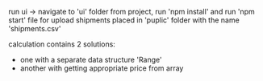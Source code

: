 run ui -> navigate to 'ui' folder from project, run 'npm install' and run 'npm start'
file for upload shipments placed in 'puplic' folder with the name 'shipments.csv'

calculation contains 2 solutions:
- one with a separate data structure 'Range'
- another with getting appropriate price from array
